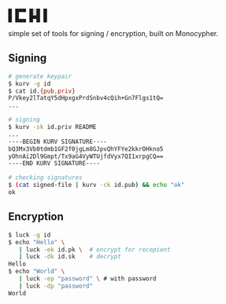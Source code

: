 
    █ █▀▀ █░█ █
    █ █▄▄ █▀█ █

simple set of tools for signing / encryption,
built on Monocypher.

Signing
-------

```sh
# generate keypair
$ kurv -g id
$ cat id.{pub,priv}
P/Vkey2lTatqY5dHpxgxPrdSnbv4cQih+Gn7Flgs1tQ=
...

# signing
$ kurv -sk id.priv README
...
----BEGIN KURV SIGNATURE----
bQ3Mx3Vb0tdmb1GF2f0jgLm8GJpvQhYFYe2kkrOHkno5
yOhnAi2Dl9Gmpt/Tx9aG4VyWTUjfdVyx7QI1xrpgCQ==
----END KURV SIGNATURE----

# checking signatures
$ (cat signed-file | kurv -ck id.pub) && echo "ok"
ok
```

Encryption
----------

```sh
$ luck -g id
$ echo "Hello" \
   | luck -ek id.pk \  # encrypt for recepient
   | luck -dk id.sk    # decrypt
Hello
$ echo "World" \
   | luck -ep "password" \ # with password
   | luck -dp "password"
World
```
